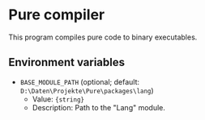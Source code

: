 # Pure compiler

This program compiles pure code to binary executables.

## Environment variables

- `BASE_MODULE_PATH` (optional; default: `D:\Daten\Projekte\Pure\packages\lang`)
	- Value: `{string}`
	- Description: Path to the "Lang" module.
